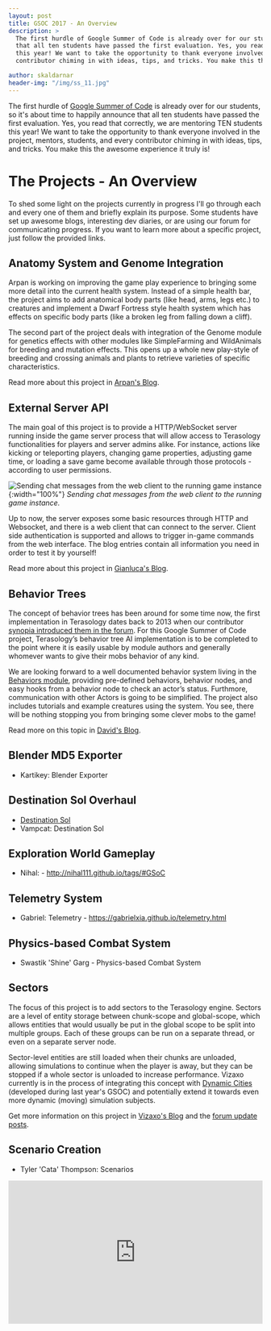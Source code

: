 ```yaml
---
layout: post
title: GSOC 2017 - An Overview
description: >
  The first hurdle of Google Summer of Code is already over for our students, so it's about time to happily announce
  that all ten students have passed the first evaluation. Yes, you read that correctly, we are mentoring TEN students
  this year! We want to take the opportunity to thank everyone involved in the project, mentors, students, and every
  contributor chiming in with ideas, tips, and tricks. You make this the awesome experience it truly is!

author: skaldarnar
header-img: "/img/ss_11.jpg"
---
```


The first hurdle of [Google Summer of Code][GSOC] is already over for our students, so it's about time to happily announce
that all ten students have passed the first evaluation. Yes, you read that correctly, we are mentoring TEN students
this year! We want to take the opportunity to thank everyone involved in the project, mentors, students, and every
contributor chiming in with ideas, tips, and tricks. You make this the awesome experience it truly is!

# The Projects - An Overview
To shed some light on the projects currently in progress I'll go through each and every one of them and briefly explain
its purpose. Some students have set up awesome blogs, interesting dev diaries, or are using our forum for communicating
progress. If you want to learn more about a specific project, just follow the provided links.

## Anatomy System and Genome Integration
Arpan is working on improving the game play experience to bringing some more detail into the current health system.
Instead of a simple health bar, the project aims to add anatomical body parts (like head, arms, legs etc.) to creatures
and implement a Dwarf Fortress style health system which has effects on specific body parts (like a broken leg from
falling down a cliff).

The second part of the project deals with integration of the Genome module for genetics effects with other modules like
SimpleFarming and WildAnimals for breeding and mutation effects. This opens up a whole new play-style of breeding and
crossing animals and plants to retrieve varieties of specific characteristics.

Read more about this project in [Arpan's Blog][].

## External Server API
The main goal of this project is to provide a HTTP/WebSocket server running inside the game server process that will
allow access to Terasology functionalities for players and server admins alike. For instance, actions like kicking or
teleporting players, changing game properties, adjusting game time, or loading a save game become available through
those protocols - according to user permissions.

![Sending chat messages from the web client to the running game instance](https://gianluca-nitti.github.io/GSoC-2017-devlog/images/client-console-1.PNG){:width="100%"}
_Sending chat messages from the web client to the running game instance._

Up to now, the server exposes some basic resources through HTTP and Websocket, and there is a web client that can
connect to the server. Client side authentication is supported and allows to trigger in-game commands from the web
interface. The blog entries contain all information you need in order to test it by yourself!

Read more about this project in [Gianluca's Blog][].

## Behavior Trees
The concept of behavior trees has been around for some time now, the first implementation in Terasology dates back to
2013 when our contributor [synopia introduced them in the forum](http://forum.terasology.org/threads/behavior-trees.882/).
For this Google Summer of Code project, Terasology’s behavior tree AI implementation is to be completed to the point
where it is easily usable by module authors and generally whomever wants to give their mobs behavior of any kind.

We are looking forward to a well documented behavior system living in the
[Behaviors module](https://github.com/Terasology/Behaviors/tree/behaviorv2), providing pre-defined behaviors, behavior
nodes, and easy hooks from a behavior node to check an actor’s status. Furthmore, communication with other Actors is
going to be simplified. The project also includes tutorials and example creatures using the system. You see, there will
be nothing stopping you from bringing some clever mobs to the game!

Read more on this topic in [David's Blog][].

## Blender MD5 Exporter
- Kartikey: Blender Exporter

## Destination Sol Overhaul
- [Destination Sol][DestSol]
- Vampcat: Destination Sol

## Exploration World Gameplay
- Nihal: - http://nihal111.github.io/tags/#GSoC

## Telemetry System
- Gabriel: Telemetry - https://gabrielxia.github.io/telemetry.html

## Physics-based Combat System
- Swastik 'Shine' Garg - Physics-based Combat System

## Sectors
The focus of this project is to add sectors to the Terasology engine. Sectors are a level of entity storage between
chunk-scope and global-scope, which allows entities that would usually be put in the global scope to be split into
multiple groups. Each of these groups can be run on a separate thread, or even on a separate server node.

Sector-level entities are still loaded when their chunks are unloaded, allowing simulations to continue when the player
is away, but they can be stopped if a whole sector is unloaded to increase performance. Vizaxo currently is in the
process of integrating this concept with [Dynamic Cities][] (developed during last year's GSOC) and potentially extend
it towards even more dynamic (moving) simulation subjects.

Get more information on this project in [Vizaxo's Blog][] and the [forum update posts][sector updates].

## Scenario Creation
- Tyler 'Cata' Thompson: Scenarios
<div style="position:relative;height:0;padding-bottom:56.25%"><iframe src="https://www.youtube.com/embed/UiCuz4s5nmE?ecver=2" width="640" height="360" frameborder="0" style="position:absolute;width:100%;height:100%;left:0" allowfullscreen></iframe></div>


<!-- References -->
[Arpan's Blog]: http://arpan98.github.io/2017/07/01/gsoc-anatomy-complete.html
[Gianluca's Blog]: https://gianluca-nitti.github.io/GSoC-2017-devlog/
[David's Blog]: https://dkambersky.github.io/tera/2017/07/07/on-responsiveness.html
[Vizaxo's Blog]: https://vizaxo.github.io/2017/06/28/google-summer-of-code-introduction.html
[Sector Updates]: http://forum.terasology.org/threads/new-conceptual-layer-sector-plus-musings-on-multi-world-node.1420/#post-15124
[GSOC]: https://summerofcode.withgoogle.com/
[DestSol]: http://destinationsol.org/
[Dynamic Cities]: http://forum.terasology.org/threads/dynamic-cities.1555/
